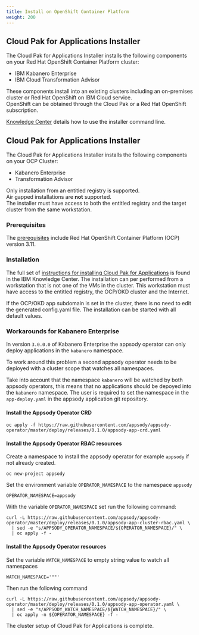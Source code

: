 ```yaml
---
title: Install on OpenShift Container Platform
weight: 200
---
```


## Cloud Pak for Applications Installer

The Cloud Pak for Applications Installer installs the following components on your Red Hat OpenShift Container Platform cluster:
- IBM Kabanero Enterprise
- IBM Cloud Transformation Advisor

These components install into an existing clusters including an on-premises cluster or Red Hat OpenShift on IBM Cloud  service.  
OpenShift can be obtained through the Cloud Pak or a Red Hat OpenShift subscription.

[Knowledge Center](https://www.ibm.com/support/knowledgecenter/SSCSJL/install-icpa-cli.html) details how to use the installer command line. 

## Cloud Pak for Applications Installer

The Cloud Pak for Applications Installer installs the following components on your OCP Cluster:
- Kabanero Enterprise
- Transformation Advisor

Only installation from an entitled registry is supported.  
Air gapped installations are **not** supported.  
The installer must have access to both the entitled registry and the target cluster from the same workstation.  

### Prerequisites

The [prerequisites](https://www.ibm.com/support/knowledgecenter/SSCSJL/install-prerequisites.html) include Red Hat OpenShift Container Platform (OCP) version 3.11.

### Installation

The full set of [instructions for installing Cloud Pak for Applications](https://www.ibm.com/support/knowledgecenter/SSCSJL/install-icpa-cli.html) is found in the IBM Knowledge Center.  The installation can per performed from a workstation that is not one of the VMs in the cluster.  This workstation must have access to the entitled registry, the OCP/OKD cluster and the Internet.  

If the OCP/OKD app subdomain is set in the cluster, there is no need to edit the generated config.yaml file.  The installation can be started with all default values.

### Workarounds for Kabanero Enterprise

In version `3.0.0.0` of Kabanero Enterprise the appsody operator can only deploy applications in the `kabanero` namespace.

To work around this problem a second appsody operator needs to be deployed with a cluster scope that watches all namespaces.

Take into account that the namespace `kabanero` will be watched by both appsody operators, this means that no applications should be depoyed into the `kabanero` namespace. 
The user is required to set the namespace in the `app-deploy.yaml` in the appsody application git repository.


#### Install the Appsody Operator CRD
```
oc apply -f https://raw.githubusercontent.com/appsody/appsody-operator/master/deploy/releases/0.1.0/appsody-app-crd.yaml
```

#### Install the Appsody Operator RBAC resources
Create a namespace to install the appsody operator for example `appsody` if not already created.
```
oc new-project appsody
```

Set the environment variable `OPERATOR_NAMESPACE` to the namespace `appsody`
```
OPERATOR_NAMESPACE=appsody
```
With the variable `OPERATOR_NAMESPACE` set run the following command:
```
curl -L https://raw.githubusercontent.com/appsody/appsody-operator/master/deploy/releases/0.1.0/appsody-app-cluster-rbac.yaml \
  | sed -e "s/APPSODY_OPERATOR_NAMESPACE/${OPERATOR_NAMESPACE}/" \
  | oc apply -f -
 ```

#### Install the Appsody Operator resources

Set the variable `WATCH_NAMESPACE` to empty string value to watch all namespaces
```
WATCH_NAMESPACE='""'
```
Then run the following command
```
curl -L https://raw.githubusercontent.com/appsody/appsody-operator/master/deploy/releases/0.1.0/appsody-app-operator.yaml \
  | sed -e "s/APPSODY_WATCH_NAMESPACE/${WATCH_NAMESPACE}/" \
  | oc apply -n ${OPERATOR_NAMESPACE} -f -
```


The cluster setup of Cloud Pak for Applications is complete.
